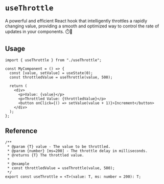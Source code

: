 # `useThrottle`

A powerful and efficient React hook that intelligently throttles a rapidly changing value, providing a smooth and optimized way to control the rate of updates in your components. ⏱️💨

## Usage

```tsx
import { useThrottle } from "./useThrottle";

const MyComponent = () => {
  const [value, setValue] = useState(0);
  const throttledValue = useThrottle(value, 500);

  return (
    <div>
      <p>Value: {value}</p>
      <p>Throttled Value: {throttledValue}</p>
      <button onClick={() => setValue(value + 1)}>Increment</button>
    </div>
  );
};
```

## Reference

```tsx
/**
 * @param {T} value - The value to be throttled.
 * @param {number} [ms=200] - The throttle delay in milliseconds.
 * @returns {T} The throttled value.
 *
 * @example
 * const throttledValue = useThrottle(value, 500);
 */
export const useThrottle = <T>(value: T, ms: number = 200): T;
```
